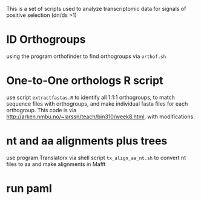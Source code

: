 This is a set of scripts used to analyze transcriptomic data for signals of positive selection (dn/ds >1)

# ID Orthogroups
using the program orthofinder to find orthogroups via `orthof.sh`


# One-to-One orthologs R script

use script `extractfastas.R` to identify all 1:1:1 orthogroups, to match sequence files with orthogroups, and make individual fasta files for each orthogroup. This code is via http://arken.nmbu.no/~larssn/teach/bin310/week8.html, with modifications. 


# nt and aa alignments plus trees

use program Translatorx via shell script `tx_align_aa_nt.sh` to convert nt files to aa and make alignments in Mafft

# run paml 





